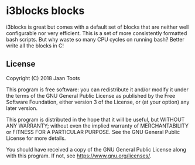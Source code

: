 # i3blocks blocks

i3blocks is great but comes with a default set of blocks that are neither well
configurable nor very efficient. This is a set of more consistently formatted
bash scripts. But why waste so many CPU cycles on running bash? Better write
all the blocks in C!

## License

Copyright (C) 2018 Jaan Toots

This program is free software: you can redistribute it and/or modify
it under the terms of the GNU General Public License as published by
the Free Software Foundation, either version 3 of the License, or
(at your option) any later version.

This program is distributed in the hope that it will be useful,
but WITHOUT ANY WARRANTY; without even the implied warranty of
MERCHANTABILITY or FITNESS FOR A PARTICULAR PURPOSE.  See the
GNU General Public License for more details.

You should have received a copy of the GNU General Public License
along with this program.  If not, see <https://www.gnu.org/licenses/>.
